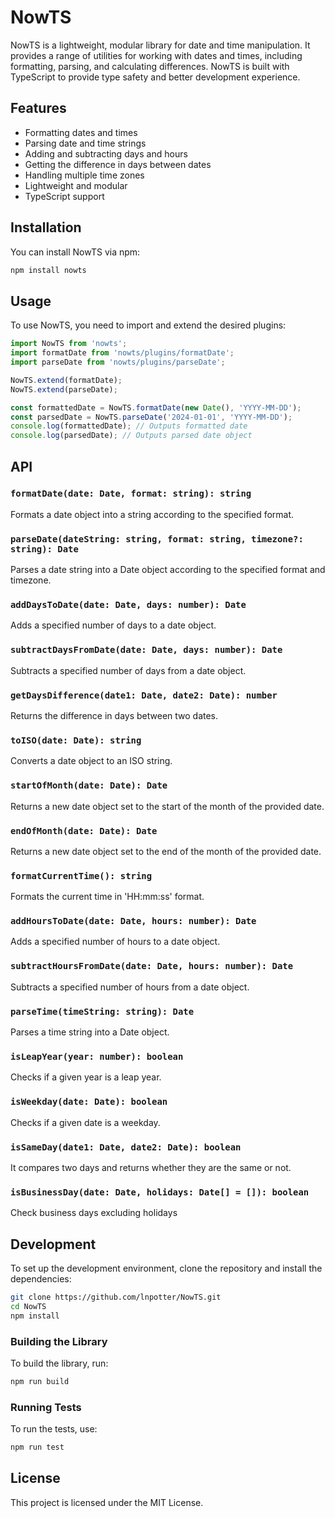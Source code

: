 
# NowTS

NowTS is a lightweight, modular library for date and time manipulation. It provides a range of utilities for working with dates and times, including formatting, parsing, and calculating differences. NowTS is built with TypeScript to provide type safety and better development experience.

## Features

- Formatting dates and times
- Parsing date and time strings
- Adding and subtracting days and hours
- Getting the difference in days between dates
- Handling multiple time zones
- Lightweight and modular
- TypeScript support

## Installation

You can install NowTS via npm:

```sh
npm install nowts
```

## Usage

To use NowTS, you need to import and extend the desired plugins:

```javascript
import NowTS from 'nowts';
import formatDate from 'nowts/plugins/formatDate';
import parseDate from 'nowts/plugins/parseDate';

NowTS.extend(formatDate);
NowTS.extend(parseDate);

const formattedDate = NowTS.formatDate(new Date(), 'YYYY-MM-DD');
const parsedDate = NowTS.parseDate('2024-01-01', 'YYYY-MM-DD');
console.log(formattedDate); // Outputs formatted date
console.log(parsedDate); // Outputs parsed date object
```

## API

### `formatDate(date: Date, format: string): string`

Formats a date object into a string according to the specified format.

### `parseDate(dateString: string, format: string, timezone?: string): Date`

Parses a date string into a Date object according to the specified format and timezone.

### `addDaysToDate(date: Date, days: number): Date`

Adds a specified number of days to a date object.

### `subtractDaysFromDate(date: Date, days: number): Date`

Subtracts a specified number of days from a date object.

### `getDaysDifference(date1: Date, date2: Date): number`

Returns the difference in days between two dates.

### `toISO(date: Date): string`

Converts a date object to an ISO string.

### `startOfMonth(date: Date): Date`

Returns a new date object set to the start of the month of the provided date.

### `endOfMonth(date: Date): Date`

Returns a new date object set to the end of the month of the provided date.

### `formatCurrentTime(): string`

Formats the current time in 'HH:mm:ss' format.

### `addHoursToDate(date: Date, hours: number): Date`

Adds a specified number of hours to a date object.

### `subtractHoursFromDate(date: Date, hours: number): Date`

Subtracts a specified number of hours from a date object.

### `parseTime(timeString: string): Date`

Parses a time string into a Date object.

### `isLeapYear(year: number): boolean`

Checks if a given year is a leap year.

### `isWeekday(date: Date): boolean`

Checks if a given date is a weekday.

### `isSameDay(date1: Date, date2: Date): boolean`

It compares two days and returns whether they are the same or not.

### `isBusinessDay(date: Date, holidays: Date[] = []): boolean`

Check business days excluding holidays

## Development

To set up the development environment, clone the repository and install the dependencies:

```sh
git clone https://github.com/lnpotter/NowTS.git
cd NowTS
npm install
```

### Building the Library

To build the library, run:

```sh
npm run build
```

### Running Tests

To run the tests, use:

```sh
npm run test
```

## License

This project is licensed under the MIT License.
